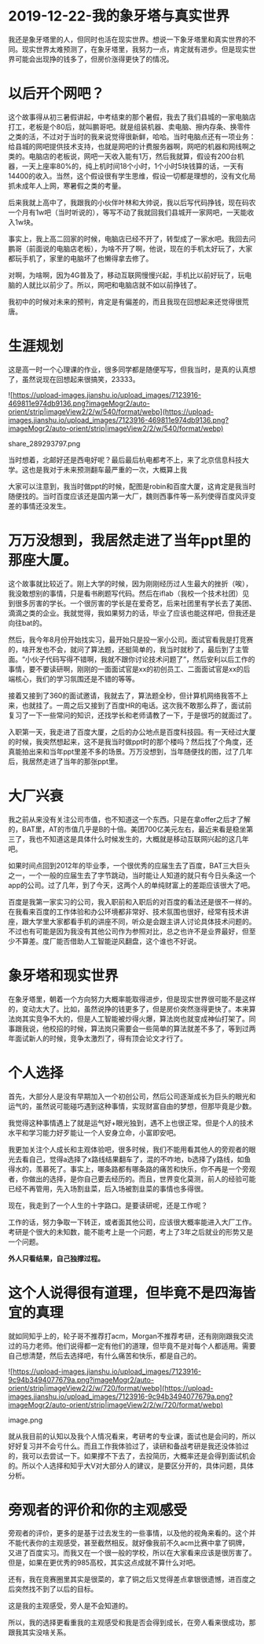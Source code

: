 # 2019-12-22-我的象牙塔与真实世界

我还是象牙塔里的人，但同时也活在现实世界。想说一下象牙塔里和真实世界的不同。现实世界太难预测了，在象牙塔里，我努力一点，肯定就有进步。但是现实世界可能会出现挣的钱多了，但房价涨得更快了的情况。

# **以后开个网吧？**

这个故事得从初三暑假讲起，中考结束的那个暑假，我去了我们县城的一家电脑店打工，老板是个80后，就叫鹏哥吧。就是组装机器、卖电脑、擦内存条、换零件之类的活，不过对于当时的我来说觉得很新鲜，哈哈。当时电脑点还有一项业务：给县城的网吧提供技术支持，也就是网吧的计费服务器啊，网吧的机器和网线啊之类的。电脑店的老板说，网吧一天收入能有1万，然后我就算，假设有200台机器，一天上座率80%的，纯上机时间18个小时，1个小时5块钱算的话，一天有14400的收入。当然，这个假设很有学生思维，假设一切都是理想的，没有文化局抓未成年人上网，寒暑假之类的考量。

后来我就上高中了，我跟我的小伙伴叶林和大帅说，我以后写代码挣钱，现在码农一个月有1w吧（当时听说的），等写不动了我就回我们县城开一家网吧，一天能收入1w块。

事实上，我上高二回家的时候，电脑店已经不开了，转型成了一家水吧。我回去问鹏哥（前面说的电脑店老板），为啥不开了啊，他说，现在的手机太好玩了，大家都玩手机了，家里的电脑坏了也懒得拿去修了。

对啊，为啥啊，因为4G普及了，移动互联网慢慢兴起，手机比以前好玩了，玩电脑的人就比以前少了。所以，网吧和电脑店就不如以前挣钱了。

我初中的时候对未来的预判，肯定是有偏差的，而且我现在回想起来还觉得很荒唐。

# **生涯规划**

这是高一时一个心理课的作业，很多同学都是随便写写，但我当时，是真的认真想了，虽然说现在回想起来很搞笑，23333。

![https://upload-images.jianshu.io/upload_images/7123916-469811e974db9136.png?imageMogr2/auto-orient/strip|imageView2/2/w/540/format/webp](https://upload-images.jianshu.io/upload_images/7123916-469811e974db9136.png?imageMogr2/auto-orient/strip|imageView2/2/w/540/format/webp)

share_289293797.png

当时想着，北邮好还是西电好呢？最后最后杭电都考不上，来了北京信息科技大学。这也是我对于未来预测翻车最严重的一次，大概算上我

大家可以注意到，我当时做ppt的时候，配图是robin和百度大厦，这肯定是我当时随便找的。当时百度应该还是国内第一大厂，魏则西事件等一系列使得百度风评变差的事情还没发生。

# **万万没想到，我居然走进了当年ppt里的那座大厦。**

这个故事就比较近了。刚上大学的时候，因为刚刚经历过人生最大的挫折（唉），我没敢想别的事情，只是看书刷题写代码。然后在iflab（我校一个技术社团）见到很多厉害的学长。一个很厉害的学长是在爱奇艺，后来社团里有学长去了美团、滴滴之类的企业。我就觉得，我如果努力的话，毕业了应该也能这样吧，但我还是向往bat的。

然后，我今年8月份开始找实习，最开始只是投一家小公司。面试官看我是打竞赛的，啥开发也不会，就问了算法题，还挺简单的，我当时就秒了，最后到了主管面。“小伙子代码写得不错啊，我就不跟你讨论技术问题了”，然后安利以后工作的事情，要不要读研啊，刚刚的一面面试官是xx的初创员工、二面面试官是xx的后端核心，我们的学习氛围还是不错的等等。

接着又接到了360的面试邀请，我就去了，算法题全秒，但计算机网络我答不上来，也就挂了。一周之后又接到了百度HR的电话。这次我不敢那么莽了，面试前复习了一下一些常问的知识，还找学长和老师请教了一下，于是很巧的就面过了。

入职第一天，我走进了百度大厦，之后的办公地点是百度科技园。有一天经过大厦的时候，我突然想起来，这不是我当时做ppt时的那个楼吗？然后找了个角度，还真能拍出来和当年ppt里差不多的场景。万万没想到，当年随便找的图，过了几年后，我居然走进了当年的那张ppt里。

# **大厂兴衰**

我之前从来没有关注公司市值，也不知道这一个东西。只是在拿offer之后才了解的，BAT里，AT的市值几乎是B的十倍。美团700亿美元左右，最近来看是稳坐第三了，我也不知道这是具体什么时候发生的，大概就是移动互联网兴起的这几年吧。

如果时间点回到2012年的毕业季，一个很优秀的应届生去了百度，BAT三大巨头之一，一个一般的应届生去了字节跳动，当时能让人知道的就只有今日头条这一个app的公司。过了几年，到了今天，这两个人的单纯财富上的差距应该很大了吧。

百度是我第一家实习的公司，我入职前和入职后的对百度的看法还是很不一样的。在我看来百度的工作体验和办公环境都非常好、技术氛围也很好，经常有技术讲座，跟大学里大家都看手机的讲座不同，听众是会跟主讲人讨论具体技术问题的。不过也有可能是因为我没有其他公司作为参照对比，总之也许不是业界最好，但至少不算差。度厂能否借助人工智能逆风翻盘，这个谁也不好说。

# **象牙塔和现实世界**

在象牙塔里，朝着一个方向努力大概率能取得进步，但是现实世界很可能不是这样的，变动太大了。比如，虽然说挣的钱更多了，但是房价突然涨得更快了。本来算法岗其实竞争不大的，但是人工智能被炒得火爆，算法岗也就变成神仙打架了。同事跟我说，他校招的时候，算法岗只需要会一些简单的算法就差不多了，等到过两年面试新人的时候，竞争太激烈了，得有顶会论文才行了。

# **个人选择**

首先，大部分人是没有早期加入一个初创公司，然后公司逐渐成长为巨头的眼光和运气的，虽然说可能碰巧遇到这种事情，实现财富自由的梦想，但那毕竟是少数。

我觉得这种事情遇上了就是运气好+眼光独到，遇不上也很正常。但是个人的技术水平和学习能力好歹能让一个人安身立命，小富即安吧。

我更加关注个人成长和主观体验吧，很多时候，我们不能用看其他人的旁观者的眼光去看自己，觉得a选择了x路线结果翻车了，混的不咋地，b选择了y路线，如鱼得水的，羡慕死了。事实上，哪条路都有哪条路的痛苦和快乐，你不再是一个旁观者，你做出的选择，是你自己要去经历的。而且，世界变化莫测，前人的经验可能已经不再管用，先入场割韭菜，后入场被割韭菜的事情也多得很。

现在，我走到了一个人生的十字路口。是要读研呢，还是工作呢？

工作的话，努力争取一下转正，或者面其他公司，应该很大概率能进入大厂工作。考研是个很大的未知数，能不能考上是一个问题，考上了3年之后就业的形势又是一个问题。

**外人只看结果，自己独撑过程。**

# **这个人说得很有道理，但毕竟不是四海皆宜的真理**

就如同知乎上的，轮子哥不推荐打acm，Morgan不推荐考研，还有刚刚跟我交流过的马力老师。他们说得都一定有他们的道理，但毕竟不是对每个人都适用。需要自己想清楚，然后去选择吧，有什么痛苦和快乐，都是自己的。

![https://upload-images.jianshu.io/upload_images/7123916-9c94b3494077679a.png?imageMogr2/auto-orient/strip|imageView2/2/w/720/format/webp](https://upload-images.jianshu.io/upload_images/7123916-9c94b3494077679a.png?imageMogr2/auto-orient/strip|imageView2/2/w/720/format/webp)

image.png

就从我目前的认知以及我个人情况看来，考研考的专业课，面试也是会问的，所以好好复习并不会亏什么。而且工作我体验过了，读研和备战考研是我还没体验过的，我可以去尝试一下。如果撑不下去了，去投简历，大概率还是会得到面试机会的。所以个人选择和知乎大V对大部分人的建议，是要区分开的，具体问题，具体分析。

# **旁观者的评价和你的主观感受**

旁观者的评价，更多的是基于过去发生的一些事情，以及他的视角来看的。这个并不能代表你的主观感受，甚至截然相反。就好像我前不久acm比赛中拿了铜牌，又进了百度实习。而我又在一个很一般的学校，所以在大家看来应该是很厉害了。但是，如果在更优秀的985高校，其实这点成就不算什么对吧。

还有，我在竞赛圈里其实是很菜的，拿了铜之后又觉得差点拿银很遗憾，进百度之后突然找不到了以后的目标。

这是我的主观感受，旁人是不会知道的。

所以，我的选择更看重我的主观感受和我是否会得到成长，在旁人看来很成功，那跟我其实没啥关系。